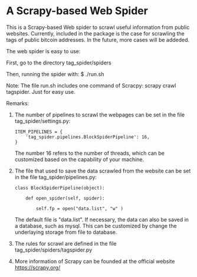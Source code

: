 # A Scrapy-based Web Spider

This is a Scrapy-based Web spider to scrawl useful information from public websites. Currently, included in the package is the case for scrawling the tags of public bitcoin addresses. In the future, more cases will be addeded. 

The web spider is easy to use:

First, go to the directory tag_spider/spiders

Then, running the spider with: $ ./run.sh

Note: The file run.sh includes one command of Scracpy: scrapy crawl tagspider. Just for easy use.

Remarks:

1. The number of pipelines to scrawl the webpages can be set in the file tag_spider/settings.py:

       ITEM_PIPELINES = {
           'tag_spider.pipelines.BlockSpiderPipeline': 16,
       }

   The number 16 refers to the number of threads, which can be customized based on the capability of your machine.

2. The file that used to save the data scrawled from the website can be set in the file tag_spider/pipelines.py:

       class BlockSpiderPipeline(object):

           def open_spider(self, spider):

               self.fp = open("data.list", "w" )

   The default file is "data.list". If necessary, the data can also be saved in a database, such as mysql. 
   This can be customized by change the underlaying storage from file to database.

3. The rules for scrawl are defined in the file tag_spider/spiders/tagspider.py

4. More information of Scrapy can be founded at the official website https://scrapy.org/


